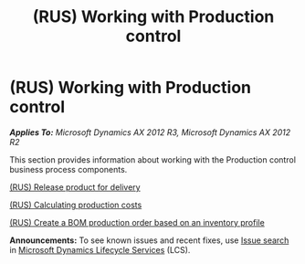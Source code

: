 ﻿---
title: (RUS) Working with Production control
TOCTitle: (RUS) Working with Production control
ms:assetid: e88556ad-17df-46ef-95ad-697ea77604cc
ms:mtpsurl: https://technet.microsoft.com/en-us/library/JJ711719(v=AX.60)
ms:contentKeyID: 49388042
ms.date: 04/18/2014
mtps_version: v=AX.60
---

# (RUS) Working with Production control 


_**Applies To:** Microsoft Dynamics AX 2012 R3, Microsoft Dynamics AX 2012 R2_

This section provides information about working with the Production control business process components.

[(RUS) Release product for delivery](rus-release-product-for-delivery.md)

[(RUS) Calculating production costs](rus-calculating-production-costs.md)

[(RUS) Create a BOM production order based on an inventory profile](rus-create-a-bom-production-order-based-on-an-inventory-profile.md)

  
**Announcements:** To see known issues and recent fixes, use [Issue search](http://go.microsoft.com/fwlink/?linkid=389258) in [Microsoft Dynamics Lifecycle Services](http://go.microsoft.com/fwlink/?linkid=306505) (LCS).

